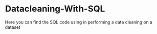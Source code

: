 # Datacleaning-With-SQL

Here you can find the SQL code using in performing a data cleaning on a dataset
